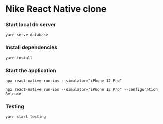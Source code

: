 # Nike React Native clone

### Start local db server

```terminal
yarn serve-database
```

### Install dependencies

```terminal
yarn install
```

### Start the application

```terminal
npx react-native run-ios --simulator="iPhone 12 Pro"
```

```terminal
npx react-native run-ios --simulator="iPhone 12 Pro" --configuration Release
```

### Testing

```terminal
yarn start testing
```
